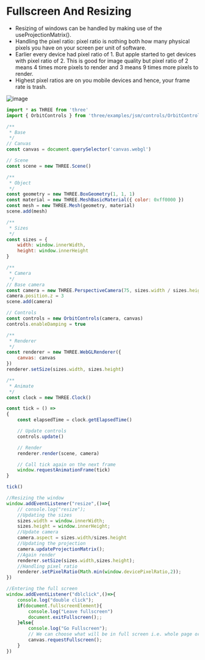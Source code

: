 # Fullscreen And Resizing

- Resizing of windows can be handled by making use of the useProjectionMatrix().
- Handling the pixel ratio: pixel ratio is nothing both how many physical pixels you have on your screen per unit of software.
- Earlier every device had pixel ratio of 1. But apple started to get devices with pixel ratio of 2. This is good for image quality but pixel ratio of 2 means 4 times more pixels to render and 3 means 9 times more pixels to render.
- Highest pixel ratios are on you mobile devices and hence, your frame rate is trash.

![image](https://github.com/DvbyDt/Learning-Three.js/assets/68496657/153ff747-5256-44f4-a8f9-51c83523f571)


```jsx
import * as THREE from 'three'
import { OrbitControls } from 'three/examples/jsm/controls/OrbitControls.js'

/**
 * Base
 */
// Canvas
const canvas = document.querySelector('canvas.webgl')

// Scene
const scene = new THREE.Scene()

/**
 * Object
 */
const geometry = new THREE.BoxGeometry(1, 1, 1)
const material = new THREE.MeshBasicMaterial({ color: 0xff0000 })
const mesh = new THREE.Mesh(geometry, material)
scene.add(mesh)

/**
 * Sizes
 */
const sizes = {
    width: window.innerWidth,
    height: window.innerHeight
}

/**
 * Camera
 */
// Base camera
const camera = new THREE.PerspectiveCamera(75, sizes.width / sizes.height, 0.1, 100)
camera.position.z = 3
scene.add(camera)

// Controls
const controls = new OrbitControls(camera, canvas)
controls.enableDamping = true

/**
 * Renderer
 */
const renderer = new THREE.WebGLRenderer({
    canvas: canvas
})
renderer.setSize(sizes.width, sizes.height)

/**
 * Animate
 */
const clock = new THREE.Clock()

const tick = () =>
{
    const elapsedTime = clock.getElapsedTime()

    // Update controls
    controls.update()

    // Render
    renderer.render(scene, camera)

    // Call tick again on the next frame
    window.requestAnimationFrame(tick)
}

tick()

//Resizing the window
window.addEventListener("resize",()=>{
    // console.log("resize");
    //Updating the sizes
    sizes.width = window.innerWidth;
    sizes.height = window.innerHeight;
    //Update camera
    camera.aspect = sizes.width/sizes.height
    //Updating the projection
    camera.updateProjectionMatrix();
    //Again render
    renderer.setSize(sizes.width,sizes.height);
    //Handling pixel ratio
    renderer.setPixelRatio(Math.min(window.devicePixelRatio,2));    
})

//Entering the full screen
window.addEventListener("dblclick",()=>{
    console.log("double click");
    if(document.fullscreenElement){
        console.log("Leave fullscreen")
        document.exitFullscreen();;
    }else{
        console.log("Go Fullscreen");        
        // We can choose what will be in full screen i.e. whole page or just one element
        canvas.requestFullscreen();        
    }
})
```
